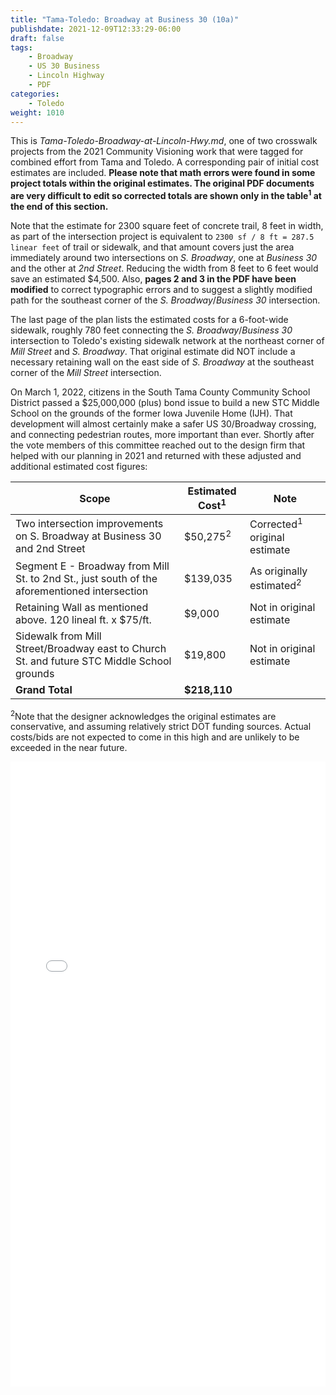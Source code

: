 ```yaml
---
title: "Tama-Toledo: Broadway at Business 30 (10a)"
publishdate: 2021-12-09T12:33:29-06:00
draft: false
tags:
    - Broadway
    - US 30 Business
    - Lincoln Highway
    - PDF
categories:
    - Toledo
weight: 1010
---
```

This is _Tama-Toledo-Broadway-at-Lincoln-Hwy.md_, one of two crosswalk projects from the 2021 Community Visioning work that were tagged for combined effort from Tama and Toledo.  A corresponding pair of initial cost estimates are included.  __Please note that math errors were found in some project totals within the original estimates.    The original PDF documents are very difficult to edit so corrected totals are shown only in the table<sup>1</sup> at the end of this section.__  

Note that the estimate for 2300 square feet of concrete trail, 8 feet in width, as part of the intersection project is equivalent to `2300 sf / 8 ft = 287.5 linear feet` of trail or sidewalk, and that amount covers just the area immediately around two intersections on _S. Broadway_, one at _Business 30_ and the other at _2nd Street_.  Reducing the width from 8 feet to 6 feet would save an estimated $4,500.  Also, **pages 2 and 3 in the PDF have been modified** to correct typographic errors and to suggest a slightly modified path for the southeast corner of the _S. Broadway_/_Business 30_ intersection.

The last page of the plan lists the estimated costs for a 6-foot-wide sidewalk, roughly 780 feet connecting the _S. Broadway_/_Business 30_ intersection to Toledo's existing sidewalk network at the northeast corner of _Mill Street_ and _S. Broadway_.  That original estimate did NOT include a necessary retaining wall on the east side of _S. Broadway_ at the southeast corner of the _Mill Street_ intersection.  

On March 1, 2022, citizens in the South Tama County Community School District passed a $25,000,000 (plus) bond issue to build a new STC Middle School on the grounds of the former Iowa Juvenile Home (IJH).  That development will almost certainly make a safer US 30/Broadway crossing, and connecting pedestrian routes, more important than ever.  Shortly after the vote members of this committee reached out to the design firm that helped with our planning in 2021 and returned with these adjusted and additional estimated cost figures:

  | Scope | Estimated Cost<sup>1</sup> | Note |
  | ---   | --- | --- |
  | Two intersection improvements on S. Broadway at Business 30 and 2nd Street | $50,275<sup>2</sup> | Corrected<sup>1</sup> original estimate |
  | Segment E - Broadway from Mill St. to 2nd St., just south of the aforementioned intersection | $139,035 | As originally estimated<sup>2</sup> |
  | Retaining Wall as mentioned above. 120 lineal ft. x $75/ft. | $9,000 | Not in original estimate |
  | Sidewalk from Mill Street/Broadway east to Church St. and future STC Middle School grounds | $19,800 | Not in original estimate | 
  | **Grand Total** | **$218,110** | |  
  <p/>

<sup>2</sup>Note that the designer acknowledges the original estimates are conservative, and assuming relatively strict DOT funding sources.  Actual costs/bids are not expected to come in this high and are unlikely to be exceeded in the near future.  


<embed width=100% height=1000 src="./../../pdfs/10a_BroadwaySt_LincolnHwy-Binder-with-Segment-E-Estimate.pdf"></embed>
